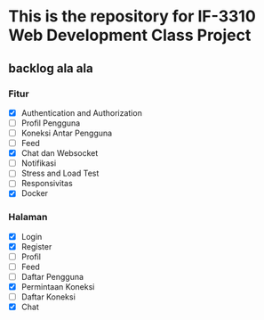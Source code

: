 # This is the repository for IF-3310 Web Development Class Project

## backlog ala ala

### Fitur

- [x] Authentication and Authorization
- [ ] Profil Pengguna
- [ ] Koneksi Antar Pengguna
- [ ] Feed
- [x] Chat dan Websocket
- [ ] Notifikasi
- [ ] Stress and Load Test
- [ ] Responsivitas
- [x] Docker

### Halaman

- [x] Login
- [x] Register
- [ ] Profil
- [ ] Feed
- [ ] Daftar Pengguna
- [x] Permintaan Koneksi
- [ ] Daftar Koneksi
- [x] Chat

